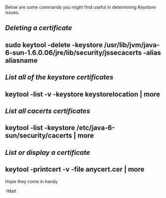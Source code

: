Below are some commands you might find useful in determining Keystore issues.

*Deleting a certificate*
--- 
sudo keytool -delete -keystore /usr/lib/jvm/java-6-sun-1.6.0.06/jre/lib/security/jssecacerts 
 -alias aliasname
---
*List all of the keystore certificates*
--- 
keytool -list -v -keystore keystorelocation | more
---
*List all cacerts certificates*
--- 
keytool -list -keystore /etc/java-6-sun/security/cacerts | more
---
*List or display a certificate*
---
keytool -printcert -v -file anycert.cer | more 
---

Hope they come in handy

-Matt